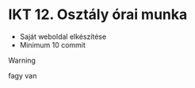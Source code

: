 # IKT 12. Osztály órai munka
- Saját weboldal elkészítése
- Minimum 10 commit
> [!WARNING]
> fagy van
